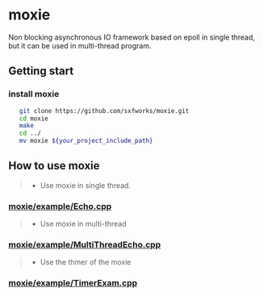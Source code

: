 # moxie
Non blocking asynchronous IO framework based on epoll in single thread, but it can be used in multi-thread program.

## Getting start
### install moxie
```bash
   git clone https://github.com/sxfworks/moxie.git
   cd moxie
   make
   cd ../
   mv moxie ${your_project_include_path}
```
## How to use moxie
> * Use moxie in single thread.
### [moxie/example/Echo.cpp](https://github.com/sxfworks/moxie/blob/master/example/Echo.cpp)
> * Use moxie in multi-thread
### [moxie/example/MultiThreadEcho.cpp](https://github.com/sxfworks/moxie/blob/master/example/MultiThreadEcho.cpp)
> * Use the thmer of the moxie
### [moxie/example/TimerExam.cpp](https://github.com/sxfworks/moxie/blob/master/example/TimerExam.cpp)

